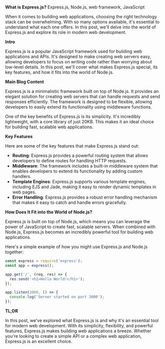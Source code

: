**What is Express.js?**
Express.js, Node.js, web framework, JavaScript

When it comes to building web applications, choosing the right technology stack can be overwhelming. With so many options available, it's essential to understand what each one offers. In this post, we'll delve into the world of Express.js and explore its role in modern web development.

**Intro**

Express.js is a popular JavaScript framework used for building web applications and APIs. It's designed to make creating web servers easy, allowing developers to focus on writing code rather than worrying about low-level details. In this post, we'll cover what makes Express.js special, its key features, and how it fits into the world of Node.js.

**Main Blog Content**

Express.js is a minimalistic framework built on top of Node.js. It provides an elegant solution for creating web servers that can handle requests and send responses efficiently. The framework is designed to be flexible, allowing developers to easily extend its functionality using middleware functions.

One of the key benefits of Express.js is its simplicity. It's incredibly lightweight, with a core library of just 20KB. This makes it an ideal choice for building fast, scalable web applications.

**Key Features**

Here are some of the key features that make Express.js stand out:

* **Routing**: Express.js provides a powerful routing system that allows developers to define routes for handling HTTP requests.
* **Middleware**: The framework includes a built-in middleware system that enables developers to extend its functionality by adding custom handlers.
* **Template Engines**: Express.js supports various template engines, including EJS and Jade, making it easy to render dynamic templates in web pages.
* **Error Handling**: Express.js provides a robust error handling mechanism that makes it easy to catch and handle errors gracefully.

**How Does It Fit into the World of Node.js?**

Express.js is built on top of Node.js, which means you can leverage the power of JavaScript to create fast, scalable servers. When combined with Node.js, Express.js becomes an incredibly powerful tool for building web applications.

Here's a simple example of how you might use Express.js and Node.js together:
```javascript
const express = require('express');
const app = express();

app.get('/', (req, res) => {
  res.send('<h1>Hello World!</h1>');
});

app.listen(3000, () => {
  console.log('Server started on port 3000');
});
```
**TL;DR**

In this post, we've explored what Express.js is and why it's an essential tool for modern web development. With its simplicity, flexibility, and powerful features, Express.js makes building web applications a breeze. Whether you're looking to create a simple API or a complex web application, Express.js is an excellent choice.